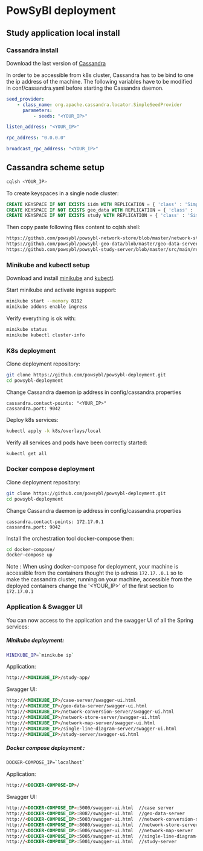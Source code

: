 # PowSyBl deployment

## Study application local install

### Cassandra install

Download the last version of [Cassandra](http://www.apache.org/dyn/closer.lua/cassandra/3.11.5/apache-cassandra-3.11.5-bin.tar.gz)

In order to be accessible from k8s cluster, Cassandra has to be bind to one the ip address of the machine.  The following variables have to be modified in conf/cassandra.yaml before starting the Cassandra daemon.

```yaml
seed_provider:
    - class_name: org.apache.cassandra.locator.SimpleSeedProvider
      parameters:
          - seeds: "<YOUR_IP>"

listen_address: "<YOUR_IP>"

rpc_address: "0.0.0.0"

broadcast_rpc_address: "<YOUR_IP>"
```

## Cassandra scheme setup

```bash
cqlsh <YOUR_IP>
```

To create keyspaces in a single node cluster:

```sql
CREATE KEYSPACE IF NOT EXISTS iidm WITH REPLICATION = { 'class' : 'SimpleStrategy', 'replication_factor' : 1 };
CREATE KEYSPACE IF NOT EXISTS geo_data WITH REPLICATION = { 'class' : 'SimpleStrategy', 'replication_factor' : 1};
CREATE KEYSPACE IF NOT EXISTS study WITH REPLICATION = { 'class' : 'SimpleStrategy', 'replication_factor' : 1 };
```

Then copy paste following files content to cqlsh shell:
```html
https://github.com/powsybl/powsybl-network-store/blob/master/network-store-server/src/main/resources/iidm.cql
https://github.com/powsybl/powsybl-geo-data/blob/master/geo-data-server/src/main/resources/geo_data.cql
https://github.com/powsybl/powsybl-study-server/blob/master/src/main/resources/study.cql
```

### Minikube and kubectl setup

Download and install [minikube](https://kubernetes.io/fr/docs/tasks/tools/install-minikube/) and [kubectl](https://kubernetes.io/fr/docs/tasks/tools/install-kubectl/).

Start minikube and activate ingress support:
```bash
minikube start --memory 8192
minikube addons enable ingress
```

Verify everything is ok with:
```bash
minikube status
minikube kubectl cluster-info
```

### K8s deployment

Clone deployment repository:
```bash 
git clone https://github.com/powsybl/powsybl-deployment.git
cd powsybl-deployment
```

Change Cassandra daemon ip address in config/cassandra.properties
```properties
cassandra.contact-points: "<YOUR_IP>"     
cassandra.port: 9042
```

Deploy k8s services:
```bash 
kubectl apply -k k8s/overlays/local
```

Verify all services and pods have been correctly started:
```bash 
kubectl get all
```

### Docker compose  deployment
Clone deployment repository:
```bash 
git clone https://github.com/powsybl/powsybl-deployment.git
cd powsybl-deployment
```

Change Cassandra daemon ip address in config/cassandra.properties
```properties
cassandra.contact-points: 172.17.0.1
cassandra.port: 9042
```

Install the orchestration tool docker-compose then: 
```bash 
cd docker-compose/
docker-compose up
```
Note : When using docker-compose for deployment, your machine is accessible from the containers thought the ip adress
`172.17..0.1` so to make the cassandra cluster, running on your machine, accessible from the deployed
containers change the '<YOUR_IP>' of the first section to `172.17.0.1`

### Application & Swagger UI

You can now access to the application and the swagger UI of all the Spring services:
##### Minikube deployment: 
```bash 
MINIKUBE_IP=`minikube ip`
```
Application:
```html
http://<MINIKUBE_IP>/study-app/
```

Swagger UI:
```html
http://<MINIKUBE_IP>/case-server/swagger-ui.html
http://<MINIKUBE_IP>/geo-data-server/swagger-ui.html
http://<MINIKUBE_IP>/network-conversion-server/swagger-ui.html
http://<MINIKUBE_IP>/network-store-server/swagger-ui.html
http://<MINIKUBE_IP>/network-map-server/swagger-ui.html
http://<MINIKUBE_IP>/single-line-diagram-server/swagger-ui.html
http://<MINIKUBE_IP>/study-server/swagger-ui.html
```
##### Docker compose deployment : 
```bash 
DOCKER-COMPOSE_IP=`localhost`
```
Application:
```html
http://<DOCKER-COMPOSE-IP>/
```
Swagger UI:
```html
http://<DOCKER-COMPOSE_IP>:5000/swagger-ui.html  //case server
http://<DOCKER-COMPOSE_IP>:8087/swagger-ui.html  //geo-data-server
http://<DOCKER-COMPOSE_IP>:5003/swagger-ui.html  //network-conversion-server
http://<DOCKER-COMPOSE_IP>:8080/swagger-ui.html  //network-store-server
http://<DOCKER-COMPOSE_IP>:5006/swagger-ui.html  //network-map-server
http://<DOCKER-COMPOSE_IP>:5005/swagger-ui.html  //single-line-diagram-server
http://<DOCKER-COMPOSE_IP>:5001/swagger-ui.html  //study-server
```





